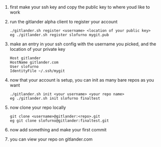 1. first make your ssh key and copy the public key to where youd like to work

2. run the gitlander alpha client to register your account
    
    ```
    ./gitlander.sh register <username> <location of your public key>
    eg ./gitlander.sh register slofurno mygit.pub
    ```

3. make an entry in your ssh config with the username you picked, and the location of your private key

    ```
    Host gitlander
    HostName gitlander.com
    User slofurno
    IdentityFile ~/.ssh/mygit
    ```

4. now that your account is setup, you can init as many bare repos as you want

    ```
    ./gitlander.sh init <your username> <your repo name>
    eg ./gitlander.sh init slofurno finaltest
    ```

5. now clone your repo locally

    ```
    git clone <username>@gitlander:<repo>.git
    eg git clone slofurno@gitlander:finaltest.git
    ```

6. now add something and make your first commit

7. you can view your repo on gitlander.com